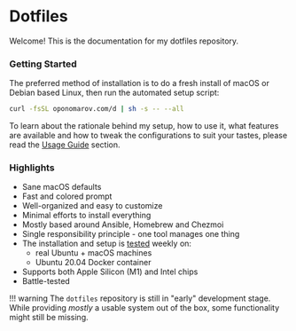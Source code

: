 # Dotfiles

Welcome! This is the documentation for my dotfiles repository.

### Getting Started

The preferred method of installation is to do a fresh install of macOS or Debian
based Linux, then run the automated setup script:

```bash
curl -fsSL oponomarov.com/d | sh -s -- --all
```

To learn about the rationale behind my setup, how to use it, what features are
available and how to tweak the configurations to suit your tastes, please read
the [Usage Guide](features/1-UsageGuide) section.

### Highlights

- Sane macOS defaults
- Fast and colored prompt
- Well-organized and easy to customize
- Minimal efforts to install everything
- Mostly based around Ansible, Homebrew and Chezmoi
- Single responsibility principle - one tool manages one thing
- The installation and setup is
  [tested](https://github.com/shmileee/dotfiles/actions) weekly on:
    - real Ubuntu + macOS machines
    - Ubuntu 20.04 Docker container
- Supports both Apple Silicon (M1) and Intel chips
- Battle-tested

!!! warning
    The `dotfiles` repository is still in "early" development stage. While
    providing _mostly_ a usable system out of the box, some functionality might
    still be missing.
